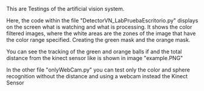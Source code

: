 This are Testings of the artificial vision system.

Here, the code within the file "DetectorVN_LabPruebaEscritorio.py" displays on the screen what is watching and what is processing.
It shows the color filtered images, where the white areas are the zones of the image that have the color range specified. Creating the green mask and the orange mask.

You can see the tracking of the green and orange balls if and the total distance from the kinect sensor like is shown in image "example.PNG"

In the other file "onlyWebCam.py" you can test only the color and sphere recognition without the distance and using a 
webcam instead the Kinect Sensor
